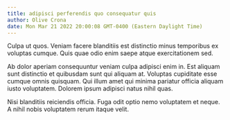 ```yaml
---
title: adipisci perferendis quo consequatur quis
author: Olive Crona
date: Mon Mar 21 2022 20:00:08 GMT-0400 (Eastern Daylight Time)
---
```

Culpa ut quos. Veniam facere blanditiis est distinctio minus temporibus ex voluptas cumque. Quis quae odio enim saepe atque exercitationem sed.

 Ab dolor aperiam consequuntur veniam culpa adipisci enim in. Est aliquam sunt distinctio et quibusdam sunt qui aliquam at. Voluptas cupiditate esse cumque omnis quisquam. Qui illum amet qui minima pariatur officia aliquam iusto voluptatem. Dolorem ipsum adipisci natus nihil quas.

 Nisi blanditiis reiciendis officia. Fuga odit optio nemo voluptatem et neque. A nihil nobis voluptatem rerum itaque velit.